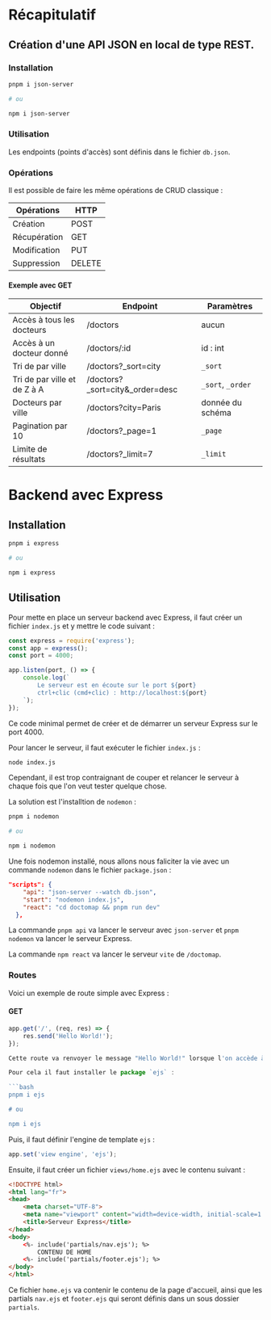 # Récapitulatif

## Création d'une API JSON en local de type REST.

### Installation

```bash
pnpm i json-server

# ou

npm i json-server
```

### Utilisation

Les endpoints (points d'accès) sont définis dans le fichier `db.json`.

### Opérations

Il est possible de faire les même opérations de CRUD classique : 

| Opérations | HTTP |
| --------- | ---- |
| Création | POST |
| Récupération | GET |
| Modification | PUT |
| Suppression | DELETE |

#### Exemple avec GET

| Objectif | Endpoint | Paramètres |
| -------- | -------- | ---------- |
| Accès à tous les docteurs | /doctors | aucun|
| Accès à un docteur donné | /doctors/:id | id : int |
| Tri de par ville | /doctors?_sort=city | `_sort` |
| Tri de par ville et  de Z à A | /doctors?_sort=city&_order=desc | `_sort`, `_order` |
| Docteurs par ville | /doctors?city=Paris | donnée du schéma |
| Pagination par 10 | /doctors?_page=1 | `_page` |
| Limite de résultats | /doctors?_limit=7 | `_limit` |

# Backend avec Express

## Installation

```bash
pnpm i express

# ou

npm i express
```

## Utilisation

Pour mette en place un serveur backend avec Express, il faut créer un fichier `index.js` et y mettre le code suivant :

```js
const express = require('express');
const app = express();
const port = 4000;

app.listen(port, () => {
    console.log(`
        Le serveur est en écoute sur le port ${port}
        ctrl+clic (cmd+clic) : http://localhost:${port}
    `);
});
```

Ce code minimal permet de créer et de démarrer un serveur Express sur le port 4000.

Pour lancer le serveur, il faut exécuter le fichier `index.js` :

```bash
node index.js
```

Cependant, il est trop contraignant de couper et relancer le serveur à chaque fois que l'on veut tester quelque chose.

La solution est l'installtion de `nodemon` :

```bash
pnpm i nodemon

# ou

npm i nodemon
```

Une fois nodemon installé, nous allons nous faliciter la vie avec un commande `nodemon` dans le fichier `package.json` :

```json
"scripts": {
    "api": "json-server --watch db.json",
    "start": "nodemon index.js",
    "react": "cd doctomap && pnpm run dev"
  },
```

La commande `pnpm api` va lancer le serveur avec `json-server` et `pnpm nodemon` va lancer le serveur Express.

La commande `npm react` va lancer le serveur `vite` de `/doctomap`.


### Routes

Voici un exemple de route simple avec Express :

#### GET

```js
app.get('/', (req, res) => {
    res.send('Hello World!');
});

Cette route va renvoyer le message "Hello World!" lorsque l'on accède à l'URL `/`. Il est possible de retouner du JSON mais aussi des issues de template avec `ejs`, `jsx`, `hbs` ou `pug`.

Pour cela il faut installer le package `ejs` :

```bash
pnpm i ejs

# ou

npm i ejs
```

Puis, il faut définir l'engine de template `ejs` :

```js
app.set('view engine', 'ejs');
```

Ensuite, il faut créer un fichier `views/home.ejs` avec le contenu suivant :

```html
<!DOCTYPE html>
<html lang="fr">
<head>
    <meta charset="UTF-8">
    <meta name="viewport" content="width=device-width, initial-scale=1.0">
    <title>Serveur Express</title>
</head>
<body>
    <%- include('partials/nav.ejs'); %>
        CONTENU DE HOME
    <%- include('partials/footer.ejs'); %>
</body>
</html>
```

Ce fichier `home.ejs` va contenir le contenu de la page d'accueil, ainsi que les partials `nav.ejs` et `footer.ejs` qui seront définis dans un sous dossier `partials`.